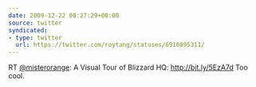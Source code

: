 ```yaml
---
date: 2009-12-22 00:27:29+00:00
source: twitter
syndicated:
- type: twitter
  url: https://twitter.com/roytang/statuses/6910895311/
---
```


RT [@misterorange](https://twitter.com/misterorange/): A Visual Tour of Blizzard HQ: http://bit.ly/5EzA7d Too cool.